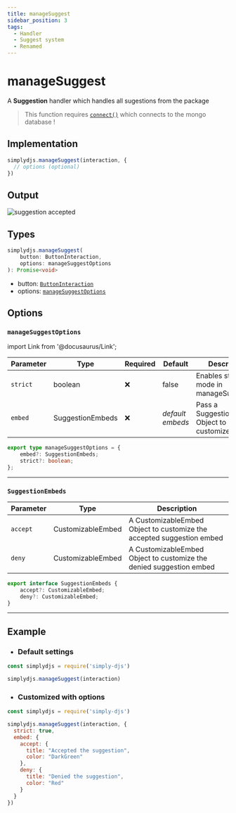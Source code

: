 ```yaml
---
title: manageSuggest
sidebar_position: 3
tags:
  - Handler
  - Suggest system
  - Renamed
---
```


# manageSuggest

A **Suggestion** handler which handles all sugestions from the package

> This function requires [`connect()`](/docs/general/connect.md) which connects to the mongo database !

## Implementation

```js
simplydjs.manageSuggest(interaction, { 
  // options (optional)
})
```

## Output

![suggestion accepted](https://i.postimg.cc/hjM3kzhd/image.png)


## Types
```ts
simplydjs.manageSuggest(
	button: ButtonInteraction,
	options: manageSuggestOptions
): Promise<void>
```

- button: [`ButtonInteraction`](https://old.discordjs.dev/#/docs/discord.js/main/class/ButtonInteraction)
- options: [`manageSuggestOptions`](#managesuggestoptions)

## Options 

### `manageSuggestOptions`

import Link from '@docusaurus/Link';

| Parameter | Type | Required | Default    | Description |
| --------- | ----- | -------- | -------- | ---------- |
| `strict` | <Link to="https://developer.mozilla.org/en-US/docs/Web/JavaScript/Reference/Global_Objects/Boolean">boolean</Link>       | ❌ | false | Enables strict mode in manageSuggest |
| `embed` | <Link to="#suggestionembeds">SuggestionEmbeds</Link> | ❌   | _default embeds_ | Pass a SuggestionEmbeds Object to customize embeds |

```ts
export type manageSuggestOptions = {
	embed?: SuggestionEmbeds;
	strict?: boolean;
};
```

--------------------

### `SuggestionEmbeds`


| Parameter | Type | Description |
| --------- | ----- | ---------- |
|  `accept`       | <Link to="/docs/typedef/customizableembed.md">CustomizableEmbed</Link> |  A CustomizableEmbed Object to customize the accepted suggestion embed   |
|  `deny`       | <Link to="/docs/typedef/customizableembed.md">CustomizableEmbed</Link> |  A CustomizableEmbed Object to customize the denied suggestion embed   |

```ts
export interface SuggestionEmbeds {
	accept?: CustomizableEmbed;
	deny?: CustomizableEmbed;
}
```

---------------


## Example

- ### Default settings

```js title="interactionCreate.js"
const simplydjs = require('simply-djs')

simplydjs.manageSuggest(interaction)
```

- ### Customized with options

```js title="interactionCreate.js"
const simplydjs = require('simply-djs')

simplydjs.manageSuggest(interaction, {
  strict: true,
  embed: {
    accept: { 
      title: "Accepted the suggestion",
      color: "DarkGreen"
    },
    deny: {
      title: "Denied the suggestion",
      color: "Red"
    }
  }
})
```